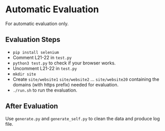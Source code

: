 # Automatic Evaluation

For automatic evaluation only.

## Evaluation Steps
- `pip install selenium`
- Comment L21-22 in `test.py`
- `python3 test.py` to check if your browser works.
- Uncomment L21-22 in `test.py`
- `mkdir site`
- Create `site/website1` `site/website2` ... `site/website20` containing the domains (with https prefix) needed for evaluation.
- `./run.sh` to run the evaluation.

## After Evaluation
Use `generate.py` and `generate_self.py` to clean the data and produce log file.